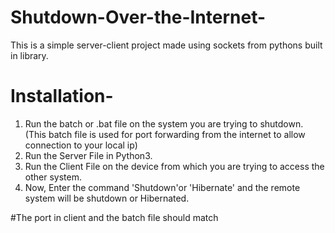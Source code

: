 # Shutdown-Over-the-Internet-
This is a simple server-client project made using sockets from pythons built in library.
# Installation-
1. Run the batch or .bat file on the system you are trying to shutdown.
   (This batch file is used for port forwarding from the internet to allow connection to your local ip)
2. Run the Server File in Python3.
3. Run the Client File on the device from which you are trying to access the other system. 
4. Now, Enter the command 'Shutdown'or 'Hibernate' and the remote system will be shutdown or Hibernated.

#The port in client and the batch file should match 

